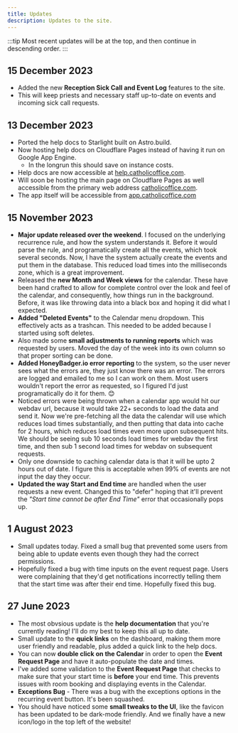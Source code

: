 ```yaml
---
title: Updates
description: Updates to the site.
---
```


:::tip
Most recent updates will be at the top, and then continue in descending order.
:::

## 15 December 2023

 - Added the new **Reception Sick Call and Event Log** features to the site.
 - This will keep priests and necessary staff up-to-date on events and incoming sick call requests.

## 13 December 2023

 - Ported the help docs to Starlight built on Astro.build.
 - Now hosting help docs on Cloudflare Pages instead of having it run on Google App Engine.
   - In the longrun this should save on instance costs.
 - Help docs are now accessible at [help.catholicoffice.com](https://help.catholicoffice.com).
 - Will soon be hosting the main page on Cloudflare Pages as well accessible from the primary web address [catholicoffice.com](https://catholicoffice.com).
 - The app itself will be accessible from [app.catholicoffice.com](https://app.catholicoffice.com)

## 15 November 2023

 - **Major update released over the weekend**. I focused on the underlying recurrence rule, and how the system understands it. Before it would parse the rule, and programatically create all the events, which took several seconds. Now, I have the system actually create the events and put them in the database. This reduced load times into the milliseconds zone, which is a great improvement.
 - Released the **new Month and Week views** for the calendar. These have been hand crafted to allow for complete control over the look and feel of the calendar, and consequently, how things run in the background. Before, it was like throwing data into a black box and hoping it did what I expected.
 - **Added "Deleted Events"** to the Calendar menu dropdown. This effectively acts as a trashcan. This needed to be added because I started using soft deletes.
 - Also made some **small adjustments to running reports** which was requested by users. Moved the day of the week into its own column so that proper sorting can be done.
 - **Added HoneyBadger.io error reporting** to the system, so the user never sees what the errors are, they just know there was an error. The errors are logged and emailed to me so I can work on them. Most users wouldn't report the error as requested, so I figured I'd just programatically do it for them. 😊
 - Noticed errors were being thrown when a calendar app would hit our webdav url, because it would take 22+ seconds to load the data and send it. Now we're pre-fetching all the data the calendar will use which reduces load times substantially, and then putting that data into cache for 2 hours, which reduces load times even more upon subsequent hits. We should be seeing sub 10 seconds load times for webdav the first time, and then sub 1 second load times for webdav on subsequent requests.
 - Only one downside to caching calendar data is that it will be upto 2 hours out of date. I figure this is acceptable when 99% of events are not input the day they occur.
 - **Updated the way Start and End time** are handled when the user requests a new event. Changed this to "defer" hoping that it'll prevent the *"Start time cannot be after End Time"* error that occasionally pops up.

## 1 August 2023

 - Small updates today. Fixed a small bug that prevented some users from being able to update events even though they had the correct permissions.
 - Hopefully fixed a bug with time inputs on the event request page. Users were complaining that they'd get notifications incorrectly telling them that the start time was after their end time. Hopefully fixed this bug.


## 27 June 2023

 - The most obvsious update is the **help documentation** that you're currently reading! I'll do my best to keep this all up to date.
 - Small update to the **quick links** on the dashboard, making them more user friendly and readable, plus added a quick link to the help docs.
 - You can now **double click on the Calendar** in order to open the **Event Request Page** and have it auto-populate the date and times.
 - I've added some validation to the **Event Request Page** that checks to make sure that your start time is **before** your end time. This prevents issues with room booking and displaying events in the Calendar.
 - **Exceptions Bug** - There was a bug with the exceptions options in the recurring event button. It's been squashed.
 - You should have noticed some **small tweaks to the UI**, like the favicon has been updated to be dark-mode friendly. And we finally have a new icon/logo in the top left of the website!